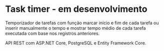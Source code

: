 # Task timer - em desenvolvimento
Temporizador de tarefas com função marcar início e fim de cada tarefa ou inserir manualmente o tempo e mostrar tempo médio de cada tarefa executada com base nos registros anteriores.

API REST com ASP.NET Core, PostgreSQL e Entity Framework Core.
